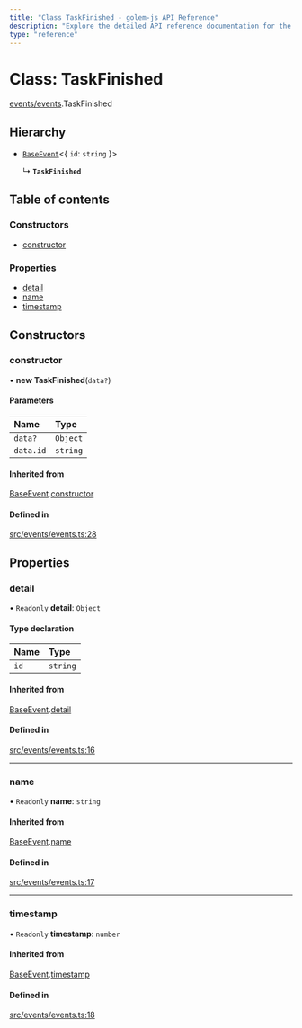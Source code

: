 ```yaml
---
title: "Class TaskFinished - golem-js API Reference"
description: "Explore the detailed API reference documentation for the Class TaskFinished within the golem-js SDK for the Golem Network."
type: "reference"
---
```

# Class: TaskFinished

[events/events](../modules/events_events).TaskFinished

## Hierarchy

- [`BaseEvent`](events_events.BaseEvent)<{ `id`: `string`  }\>

  ↳ **`TaskFinished`**

## Table of contents

### Constructors

- [constructor](events_events.TaskFinished#constructor)

### Properties

- [detail](events_events.TaskFinished#detail)
- [name](events_events.TaskFinished#name)
- [timestamp](events_events.TaskFinished#timestamp)

## Constructors

### constructor

• **new TaskFinished**(`data?`)

#### Parameters

| Name | Type |
| :------ | :------ |
| `data?` | `Object` |
| `data.id` | `string` |

#### Inherited from

[BaseEvent](events_events.BaseEvent).[constructor](events_events.BaseEvent#constructor)

#### Defined in

[src/events/events.ts:28](https://github.com/golemfactory/golem-js/blob/72269cc/src/events/events.ts#L28)

## Properties

### detail

• `Readonly` **detail**: `Object`

#### Type declaration

| Name | Type |
| :------ | :------ |
| `id` | `string` |

#### Inherited from

[BaseEvent](events_events.BaseEvent).[detail](events_events.BaseEvent#detail)

#### Defined in

[src/events/events.ts:16](https://github.com/golemfactory/golem-js/blob/72269cc/src/events/events.ts#L16)

___

### name

• `Readonly` **name**: `string`

#### Inherited from

[BaseEvent](events_events.BaseEvent).[name](events_events.BaseEvent#name)

#### Defined in

[src/events/events.ts:17](https://github.com/golemfactory/golem-js/blob/72269cc/src/events/events.ts#L17)

___

### timestamp

• `Readonly` **timestamp**: `number`

#### Inherited from

[BaseEvent](events_events.BaseEvent).[timestamp](events_events.BaseEvent#timestamp)

#### Defined in

[src/events/events.ts:18](https://github.com/golemfactory/golem-js/blob/72269cc/src/events/events.ts#L18)

